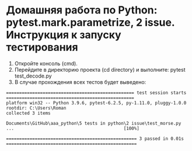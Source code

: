 Домашняя работа по Python: pytest.mark.parametrize, 2 issue. Инструкция к запуску тестирования
==============================
1. Откройте консоль (cmd).
2. Перейдите в директорию проекта (cd directory) и выполните: pytest test_decode.py
3. В случае прохождения всех тестов будет выведено: 
```
================================================= test session starts =================================================
platform win32 -- Python 3.9.6, pytest-6.2.5, py-1.11.0, pluggy-1.0.0
rootdir: C:\Users\Roman
collected 3 items

Documents\GitHub\aaa_python\5 tests in python\2 issue\test_morse.py ...                                          [100%]

================================================== 3 passed in 0.01s ==================================================
```
